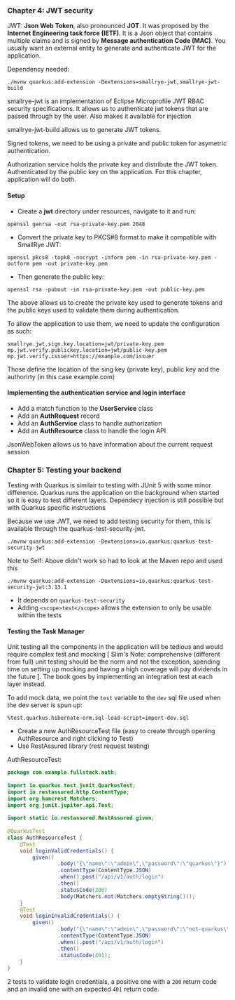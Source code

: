 
### Chapter 4: JWT security ###

JWT: **Json Web Token**, also pronounced **JOT**. It was proposed by the **Internet Engineering task force (IETF)**. It is a Json object that contains multiple claims and is signed by **Message authentication Code (MAC)**. You usually want an external entity to generate and authenticate JWT for the application.

Dependency needed: 

```shell
./mvnw quarkus:add-extension -Dextensions=smallrye-jwt,smallrye-jwt-build
```

smallrye-jwt is an implementation of Eclipse Microprofile JWT RBAC security specifications. It allows us to authenticate jwt tokens that are passed through by the user. Also makes it available for injection

smallrye-jwt-build allows us to generate JWT tokens.

Signed tokens, we need to be using a private and public token for asymetric authentication.

Authorization service holds the private key and distribute the JWT token. Authenticated by the public key on the application. For this chapter, application will do both.

#### Setup ####
- Create a **jwt** directory under resources, navigate to it and run:

```shell
openssl genrsa -out rsa-private-key.pem 2048
```
- Convert the private key to PKCS#8 format to make it compatible with SmallRye JWT:
```shell
openssl pkcs8 -topk8 -nocrypt -inform pem -in rsa-private-key.pem -outform pem -out private-key.pem
```
- Then generate the public key:
```shell
openssl rsa -pubout -in rsa-private-key.pem -out public-key.pem
```

The above allows us to create the private key used to generate tokens and the public keys used to validate them during authentication.

To allow the application to use them, we need to update the configuration as such:


```shell
smallrye.jwt.sign.key.location=jwt/private-key.pem
mp.jwt.verify.publickey.location=jwt/public-key.pem
mp.jwt.verify.issuer=https://example.com/issuer
```

Those define the location of the sing key (private key), public key and the authorirty (in this case example.com)

#### Implementing the authentication service and login interface ####

- Add a match function to the **UserService** class 
- Add an **AuthRequest** record
- Add an **AuthService** class to handle authorization
- Add an **AuthResource** class to handle the login API

JsonWebToken allows us to have information about the current request session

### Chapter 5: Testing your backend ###

Testing with Quarkus is similair to testing with JUnit 5 with some minor difference. Quarkus runs the application on the background when started so it is easy to test different layers. Dependecy injection is still possible but with Quarkus specific instructions

Because we use JWT, we need to add testing security for them, this is available through the quarkus-test-security-jwt.

```Shell
./mvnw quarkus:add-extension -Dextensions=io.quarkus:quarkus-test-security-jwt
```
Note to Self: Above didn't work so had to look at the Maven repo and used this 

```Shell
./mvnw quarkus:add-extension -Dextensions=io.quarkus:quarkus-test-security-jwt:3.13.1
```

- It depends on `quarkus-test-security` 
- Adding `<scope>test</scope>` allows the extension to only be usable within the tests

#### Testing the Task Manager ####

Unit testing all the components in the application will be tedious and would require complex test and mocking [ Slim's Note: comprehensive (different from full) unit testing should be the norm and not the exception, spending time on setting up mocking and having a high coverage will pay dividends in the future ]. The book goes by implementing an integration test at each layer instead.

To add mock data, we point the `test` variable to the `dev` sql file used when the dev server is spun up:
```Shell
%test.quarkus.hibernate-orm.sql-load-script=import-dev.sql
```

- Create a new AuthResourceTest file (easy to create through opening AuthResource and right clicking to Test)
- Use RestAssured library (rest request testing)

AuthResourceTest:

```Java
package com.example.fullstack.auth;  
  
import io.quarkus.test.junit.QuarkusTest;  
import io.restassured.http.ContentType;  
import org.hamcrest.Matchers;  
import org.junit.jupiter.api.Test;  
  
import static io.restassured.RestAssured.given;  
  
@QuarkusTest  
class AuthResourceTest {  
    @Test  
    void loginValidCredentials() {  
        given()  
                .body("{\"name\":\"admin\",\"password\":\"quarkus\"}")  
                .contentType(ContentType.JSON)  
                .when().post("/api/v1/auth/login")  
                .then()  
                .statusCode(200)  
                .body(Matchers.not(Matchers.emptyString()));  
    }  
    @Test  
    void loginInvalidCredentials() {  
        given()  
                .body("{\"name\":\"admin\",\"password\":\"not-quarkus\"}")  
                .contentType(ContentType.JSON)  
                .when().post("/api/v1/auth/login")  
                .then()  
                .statusCode(401);  
    }  
}
```

2 tests to validate login credentials, a positive one with a `200` return code and an invalid one with an expected `401` return code.